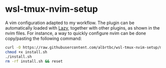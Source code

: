 # wsl-tmux-nvim-setup

A vim configuration adapted to my workflow. The plugin can be automatically loaded with [Lazy](https://github.com/folke/lazy.nvim), together with other plugins, as shown in the nvim files. For instance, a way to quickly configure nvim can be done copy/pasting the following command:

```bash
curl -O https://raw.githubusercontent.com/albrtbc/wsl-tmux-nvim-setup/main/bin/install.sh
chmod +x install.sh
./install.sh
rm -rf install.sh && reset
```
